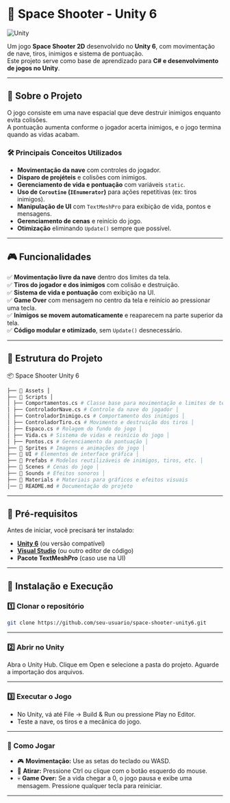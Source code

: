 # 🚀 Space Shooter - Unity 6

![Unity](https://img.shields.io/badge/Unity-6.0-blue?style=for-the-badge)

Um jogo **Space Shooter 2D** desenvolvido no **Unity 6**, com movimentação de nave, tiros, inimigos e sistema de pontuação.  
Este projeto serve como base de aprendizado para **C# e desenvolvimento de jogos no Unity**.

---

## 📌 Sobre o Projeto
O jogo consiste em uma nave espacial que deve destruir inimigos enquanto evita colisões.  
A pontuação aumenta conforme o jogador acerta inimigos, e o jogo termina quando as vidas acabam.

### 🛠 **Principais Conceitos Utilizados**
- **Movimentação da nave** com controles do jogador.
- **Disparo de projéteis** e colisões com inimigos.
- **Gerenciamento de vida e pontuação** com variáveis `static`.
- **Uso de `Coroutine` (`IEnumerator`)** para ações repetitivas (ex: tiros inimigos).
- **Manipulação de UI** com `TextMeshPro` para exibição de vida, pontos e mensagens.
- **Gerenciamento de cenas** e reinício do jogo.
- **Otimização** eliminando `Update()` sempre que possível.

---

## 🎮 Funcionalidades
✅ **Movimentação livre da nave** dentro dos limites da tela.  
✅ **Tiros do jogador e dos inimigos** com colisão e destruição.  
✅ **Sistema de vida e pontuação** com exibição na UI.  
✅ **Game Over** com mensagem no centro da tela e reinício ao pressionar uma tecla.  
✅ **Inimigos se movem automaticamente** e reaparecem na parte superior da tela.  
✅ **Código modular e otimizado**, sem `Update()` desnecessário.  

---

## 📂 Estrutura do Projeto
📦 Space Shooter Unity 6 
```bash
├── 📂 Assets │ 
├── 📂 Scripts │ 
│ ├── Comportamentos.cs # Classe base para movimentação e limites de tela │ 
│ ├── ControladorNave.cs # Controle da nave do jogador │ 
│ ├── ControladorInimigo.cs # Comportamento dos inimigos │ 
│ ├── ControladorTiro.cs # Movimento e destruição dos tiros │ 
│ ├── Espaco.cs # Rolagem do fundo do jogo │ 
│ ├── Vida.cs # Sistema de vidas e reinício do jogo │ 
│ ├── Pontos.cs # Gerenciamento da pontuação │ 
├── 📂 Sprites # Imagens e animações do jogo │ 
├── 📂 UI # Elementos de interface gráfica │ 
├── 📂 Prefabs # Modelos reutilizáveis de inimigos, tiros, etc. │ 
├── 📂 Scenes # Cenas do jogo │ 
├── 📂 Sounds # Efeitos sonoros │ 
├── 📂 Materials # Materiais para gráficos e efeitos visuais 
│── 📜 README.md # Documentação do projeto
```

---

## 🔧 Pré-requisitos
Antes de iniciar, você precisará ter instalado:
- **[Unity 6](https://unity.com/)** (ou versão compatível)
- **[Visual Studio](https://visualstudio.microsoft.com/)** (ou outro editor de código)
- **Pacote TextMeshPro** (caso use na UI)

---

## 🚀 Instalação e Execução

### **1️⃣ Clonar o repositório**
```bash
git clone https://github.com/seu-usuario/space-shooter-unity6.git
```

---

### **2️⃣ Abrir no Unity**
Abra o Unity Hub.
Clique em Open e selecione a pasta do projeto.
Aguarde a importação dos arquivos.

---

### **3️⃣ Executar o Jogo**
- No Unity, vá até File → Build & Run ou pressione Play no Editor.
- Teste a nave, os tiros e a mecânica do jogo.

---

### **🎯 Como Jogar**
- 🎮 **Movimentação:** Use as setas do teclado ou WASD.
- 🎯 **Atirar:** Pressione Ctrl ou clique com o botão esquerdo do mouse.
- 💀 **Game Over:** Se a vida chegar a 0, o jogo pausa e exibe uma mensagem. Pressione qualquer tecla para reiniciar.

---

